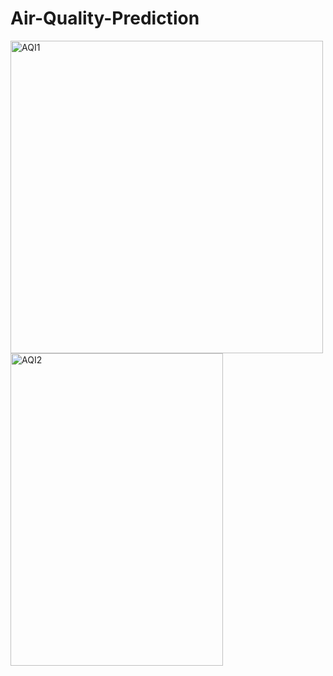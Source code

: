 # Air-Quality-Prediction
<img width="500" height=500 alt="AQI1" src="https://github.com/githubpusp/Air-Quality-Prediction/assets/126225745/aba3e1e4-3d49-4c51-96b5-ba26f23bf4f6">
<img width="340" height=500 alt="AQI2" src="https://github.com/githubpusp/Air-Quality-Prediction/assets/126225745/8679293b-c673-4dc1-bb3f-4ee958109d19">
